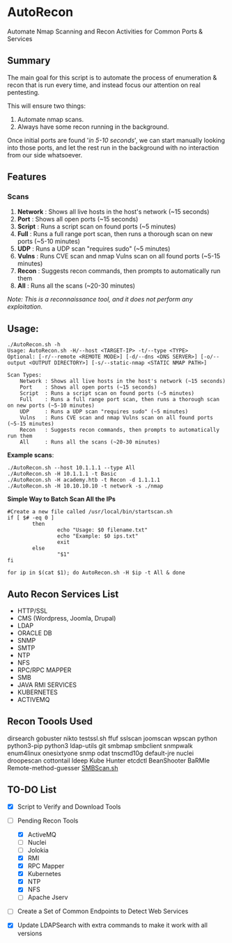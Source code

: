 # AutoRecon

Automate Nmap Scanning and Recon Activities for Common Ports & Services
  
## Summary

The main goal for this script is to automate the process of enumeration & recon that is run every time, and instead focus our attention on real pentesting.  
  
This will ensure two things:  
1. Automate nmap scans. 
2. Always have some recon running in the background. 

Once initial ports are found '*in 5-10 seconds*', we can start manually looking into those ports, and let the rest run in the background with no interaction from our side whatsoever.  

## Features

### Scans
1. **Network** : Shows all live hosts in the host's network (~15 seconds)
2. **Port**    : Shows all open ports (~15 seconds)
3. **Script**  : Runs a script scan on found ports (~5 minutes)
4. **Full**    : Runs a full range port scan, then runs a thorough scan on new ports (~5-10 minutes)
5. **UDP**     : Runs a UDP scan "requires sudo" (~5 minutes)
6. **Vulns**   : Runs CVE scan and nmap Vulns scan on all found ports (~5-15 minutes)
7. **Recon**   : Suggests recon commands, then prompts to automatically run them
8. **All**     : Runs all the scans (~20-30 minutes)

*Note: This is a reconnaissance tool, and it does not perform any exploitation.*

## Usage:
```
./AutoRecon.sh -h
Usage: AutoRecon.sh -H/--host <TARGET-IP> -t/--type <TYPE>
Optional: [-r/--remote <REMOTE MODE>] [-d/--dns <DNS SERVER>] [-o/--output <OUTPUT DIRECTORY>] [-s/--static-nmap <STATIC NMAP PATH>]

Scan Types:
	Network : Shows all live hosts in the host's network (~15 seconds)
	Port    : Shows all open ports (~15 seconds)
	Script  : Runs a script scan on found ports (~5 minutes)
	Full    : Runs a full range port scan, then runs a thorough scan on new ports (~5-10 minutes)
	UDP     : Runs a UDP scan "requires sudo" (~5 minutes)
	Vulns   : Runs CVE scan and nmap Vulns scan on all found ports (~5-15 minutes)
	Recon   : Suggests recon commands, then prompts to automatically run them
	All     : Runs all the scans (~20-30 minutes)
```

**Example scans**:
```
./AutoRecon.sh --host 10.1.1.1 --type All
./AutoRecon.sh -H 10.1.1.1 -t Basic
./AutoRecon.sh -H academy.htb -t Recon -d 1.1.1.1
./AutoRecon.sh -H 10.10.10.10 -t network -s ./nmap
```

**Simple Way to Batch Scan All the IPs**
```
#Create a new file called /usr/local/bin/startscan.sh
if [ $# -eq 0 ]
        then
                echo "Usage: $0 filename.txt"
                echo "Example: $0 ips.txt"
                exit
        else
                "$1"
fi

for ip in $(cat $1); do AutoRecon.sh -H $ip -t All & done
```

## Auto Recon Services List 
- HTTP/SSL 
- CMS (Wordpress, Joomla, Drupal)
- LDAP
- ORACLE DB
- SNMP
- SMTP
- NTP 
- NFS
- RPC/RPC MAPPER
- SMB
- JAVA RMI SERVICES
- KUBERNETES
- ACTIVEMQ

## Recon Toools Used
 dirsearch gobuster nikto testssl.sh ffuf sslscan joomscan wpscan python python3-pip python3 ldap-utils git smbmap smbclient snmpwalk enum4linux onesixtyone snmp odat tnscmd10g default-jre nuclei droopescan cottontail ldeep Kube Hunter etcdctl BeanShooter BaRMIe Remote-method-guesser [SMBScan.sh](https://github.com/Bhanunamikaze/VulnFinder/blob/main/SMBPentest.sh)

## TO-DO List
- [x] Script to Verify and Download Tools
- [ ] Pending Recon Tools
	- [x] ActiveMQ
	- [ ] Nuclei
	- [ ] Jolokia
	- [x] RMI
	- [x] RPC Mapper
	- [x] Kubernetes
	- [x] NTP
	- [x] NFS
	- [ ] Apache Jserv
- [ ] Create a Set of Common Endpoints to Detect Web Services
- [x] Update LDAPSearch with extra commands to make it work with all versions

